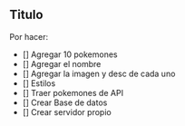 ## Titulo 

Por hacer:
- [] Agregar 10 pokemones
- [] Agregar el nombre
- [] Agregar la imagen y desc de cada uno
- [] Estilos
- [] Traer pokemones de API
- [] Crear Base de datos
- [] Crear servidor propio
